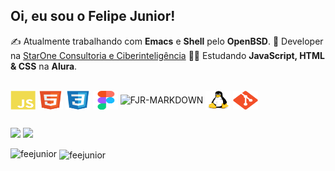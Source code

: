 ## Oi, eu sou o Felipe Junior!
  
✍️ Atualmente trabalhando com **Emacs** e **Shell** pelo **OpenBSD**.
🔭 Developer na [StarOne Consultoria e Ciberinteligência](https://starone.one/)
👨‍🎓 Estudando **JavaScript, HTML & CSS** na **Alura**.

<div style="display: inline_block"><br>
  <img align="center" alt="FJR-Js" height="30" width="40" src="https://raw.githubusercontent.com/devicons/devicon/master/icons/javascript/javascript-plain.svg">
  <img align="center" alt="FJR-HTML" height="30" width="40" src="https://raw.githubusercontent.com/devicons/devicon/master/icons/html5/html5-original.svg">
  <img align="center" alt="FJR-CSS" height="30" width="40" src="https://raw.githubusercontent.com/devicons/devicon/master/icons/css3/css3-original.svg">
  <img align="center" alt="FJR-FIGMA" height="30" width="40" src="https://raw.githubusercontent.com/devicons/devicon/master/icons/figma/figma-original.svg">
  <img align="center" alt="FJR-MARKDOWN" height="30" width="40" src="https://static-00.iconduck.com/assets.00/markdown-icon-512x512-bfxegudd.png">
  <img align="center" alt="FJR-LINUX" height="30" width="40" src="https://raw.githubusercontent.com/devicons/devicon/master/icons/linux/linux-original.svg">
  <img align="center" alt="FJR-GIT" height="30" width="40" src="https://raw.githubusercontent.com/devicons/devicon/master/icons/git/git-original.svg">
</div>
  
  ##
 
<div> 
  <a href = "mailto:felipegd.jr@gmail.com"><img src="https://img.shields.io/badge/-Gmail-%23333?style=for-the-badge&logo=gmail&logoColor=white" target="_blank"></a>
  <a href="https://www.linkedin.com/in/feejunior/" target="_blank"><img src="https://img.shields.io/badge/-LinkedIn-%230077B5?style=for-the-badge&logo=linkedin&logoColor=white" target="_blank"></a> 
</div>

<div>
  <img align="left" src="https://github-readme-stats.vercel.app/api/top-langs?username=feejunior&show_icons=true&locale=en&layout=compact&theme=transparent" alt="feejunior" /></p>
</div>

<div>
<p>&nbsp;<img align="center" src="https://github-readme-stats.vercel.app/api?username=feejunior&show_icons=true&theme=transparent" alt="feejunior" /></p>
</div>
